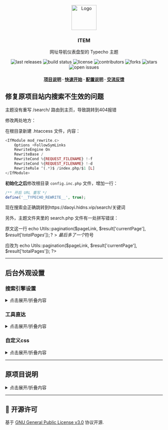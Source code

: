 <!-- This README Template See: https://github.com/othneildrew/Best-README-Template -->
<div align="center">
  <p>
    <a href="https://github.com/fordes123/ITEM">
      <img src="https://github.com/user-attachments/assets/56136bb1-fc1d-4dee-a3db-6fb8f5c64aa6" alt="Logo" width="80" height="80"></a>
    <h3 align="center">ITEM</h3></p>
  <p>网址导航仪表盘型的 Typecho 主题</p>
  <p>
    <img src="https://img.shields.io/github/v/release/fordes123/ITEM?style=flat-square" alt="last releases" />
    <img src="https://img.shields.io/github/actions/workflow/status/fordes123/ITEM/build.yaml?style=flat-square" alt="build status" />
    <img src="https://img.shields.io/github/license/fordes123/ITEM?style=flat-square" alt="license" />
    <img src="https://img.shields.io/github/contributors/fordes123/ITEM.svg?style=flat-square" alt="contributors" />
    <img src="https://img.shields.io/github/forks/fordes123/ITEM?style=flat-square" alt="forks" />
    <img src="https://img.shields.io/github/stars/fordes123/ITEM?style=flat-square" alt="stars" />
    <img src="https://img.shields.io/github/issues/fordes123/ITEM?style=flat-square" alt="open issues" /></p>
  <h4>
    <a href="#a">项目说明</a>
    <span>·</span>
    <a href="#b">快速开始</a>
    <span>·</span>
    <a href="#c">配置说明</a>
    <span>·</span>
    <a href="#d">交流反馈</a></h4>
</div>

## 修复原项目站内搜索不生效的问题

主题没有重写 /search/ 路由到主页，导致跳转到404报错

修改两处地方：

在根目录新建 .htaccess 文件，内容：

```php
<IfModule mod_rewrite.c>
    Options +FollowSymLinks
    RewriteEngine On
    RewriteBase /
    RewriteCond %{REQUEST_FILENAME} !-f
    RewriteCond %{REQUEST_FILENAME} !-d
    RewriteRule ^(.*)$ /index.php/$1 [L]
</IfModule>
```

**初始化之后**修改根目录 `config.inc.php` 文件，增加一行：

```php
/** 开启 URL 重写 */
define('__TYPECHO_REWRITE__', true);
```

现在搜索会正确跳转到https://daoyi.hidns.vip/search/关键词

另外，主题文件夹里的 search.php 文件有一处拼写错误：

原文这一行 echo Utils::pagination($pageLink, $result['currentPage'], $$result['totalPages']); ?> 最后多了一个$符号

应改为 echo Utils::pagination($pageLink, $result['currentPage'], $result['totalPages']); ?>

----

## 后台外观设置

### 搜索引擎设置

<details>
<summary>点击展开/折叠内容</summary>

```json
[
    {
        "name": "Bing",
        "url": "https://www.bing.com/search?q=",
        "icon": "fab fa-microsoft"
    },
    {
        "name": "谷歌",
        "url": "https://www.google.com/search?q=",
        "icon": "fab fa-google"
    },
    {
        "name": "百度",
        "url": "https://www.baidu.com/s?wd=",
        "icon": "fas fa-bold"
    },
    {
        "name": "Github",
        "url": "https://github.com/search?q=",
        "icon": "fab fa-github"
    },
    {
        "name": "站内搜索",
        "url": "/search/",
        "icon": "fas fa-search-location"
    }
]
```
</details>

### 工具直达

<details>
<summary>点击展开/折叠内容</summary>

```json
[
    {
        "name": "今日热榜",
        "url": "https://newsnow.busiyi.world",
        "icon": "fas fa-fire",
        "background": "linear-gradient(45deg, #e04a4a, #e6a82d)"
    },
    {
        "name": "Github",
        "url": "https://github.com",
        "icon": "fab fa-github",
        "background": "linear-gradient(45deg, #2c2f33, #4b5aa0)"
    },
    {
        "name": "Cloudflare",
        "url": "https://dash.cloudflare.com",
        "icon": "fas fa-cloud",
        "background": "linear-gradient(45deg, #e6892c, #e6b25a)"
    },
    {
        "name": "ITDog",
        "url": "https://www.itdog.cn/ping",
        "icon": "fas fa-dog",
        "background": "linear-gradient(45deg, #9440a0, #4a78c0)"
    },
    {
        "name": "谷歌测速",
        "url": "https://fiber.google.com/speedtest",
        "icon": "fas fa-tachometer-alt",
        "background": "linear-gradient(45deg, #457de0, #4ca95a)"
    },
    {
        "name": "ProxyIP检测",
        "url": "https://kaic.hidns.co/",
        "icon": "fas fa-shield-alt",
        "background": "linear-gradient(45deg, #29b0e0, #2a80e0)"
    },
    {
        "name": "IP纯净度",
        "url": "https://ping0.cc/",
        "icon": "fas fa-filter",
        "background": "linear-gradient(45deg, #409a40, #ddca44)"
    },
    {
        "name": "IP查询",
        "url": "https://ip125.com/myip/",
        "icon": "fas fa-map-marker-alt",
        "background": "linear-gradient(45deg, #596db0, #2b3870)"
    },
    {
        "name": "DNS大全",
        "url": "https://dns.icoa.cn/#china",
        "icon": "fas fa-server",
        "background": "linear-gradient(45deg, #3aa494, #63cfcf)"
    },
    {
        "name": "短链接生成",
        "url": "https://slink.yuzong.nyc.mn/duanlian",
        "icon": "fas fa-link",
        "background": "linear-gradient(45deg, #e64ce6, #4cbfdf)"
    },
    {
        "name": "订阅转换",
        "url": "https://subweb.dayutian.com/",
        "icon": "fas fa-exchange-alt",
        "background": "linear-gradient(45deg, #e64a7a, #e67b3f)"
    },
    {
        "name": "优选订阅器",
        "url": "https://dy.yomoh.ggff.net/",
        "icon": "fas fa-rss",
        "background": "linear-gradient(45deg, #e67d4f, #e6a05f)"
    },
    {
        "name": "WebSSH",
        "url": "https://ssh.yuzong.nyc.mn/",
        "icon": "fas fa-terminal",
        "background": "linear-gradient(45deg, #222222, #555555)"
    },
    {
        "name": "Cron-job",
        "url": "https://console.cron-job.org/",
        "icon": "fas fa-clock",
        "background": "linear-gradient(45deg, #7948a5, #6574a5)"
    },
    {
        "name": "兰空图床",
        "url": "https://img.811520.xyz/",
        "icon": "fas fa-images",
        "background": "linear-gradient(45deg, #4dbde0, #5a7be0)"
    },
    {
        "name": "封面图制作",
        "url": "https://cover.ruom.top/",
        "icon": "fas fa-image",
        "background": "linear-gradient(45deg, #e6809e, #e69acc)"
    },
    {
        "name": "接口调试",
        "url": "https://hoppscotch.io/",
        "icon": "fas fa-plug",
        "background": "linear-gradient(45deg, #7b87e0, #8752b8)"
    },
    {
        "name": "即时工具箱",
        "url": "https://www.67tool.com/",
        "icon": "fas fa-tools",
        "background": "linear-gradient(45deg, #4db0e0, #b04de0)"
    }
]
```
</details>

### 自定义css

<details>
<summary>点击展开/折叠内容</summary>

```css
/* 白色半透明毛玻璃效果 */
.card-header,
.card-body,
.site-wrapper,
.list-item.block {
    backdrop-filter: blur(10px) !important;
    -webkit-backdrop-filter: blur(10px) !important;
    border: 1px solid rgba(255, 255, 255, 0.3) !important;
    border-radius: 8px !important;
    box-shadow: 0 4px 20px rgba(0, 0, 0, 0.1) !important;
}

.card-header {
    background: #565656 !important;
    margin-bottom: 0px !important;    
    padding: 9px 18px 9px 18px !important;
    border-radius: 8px 8px 0 0 !important;
}

.card-body {
    border-radius: 0 0 8px 8px !important;
}

.card-body,
.site-wrapper,
.list-item.block {
    background: rgba(255, 255, 255, 0.7) !important;
}

.card-header * {
    color: #FFFFFF !important;
}

.form-control {
  background: #E8E8E8 !important;
}

/* 暗色模式覆盖 */
[data-bs-theme="dark"] .card-header,
[data-bs-theme="dark"] .card-body,
[data-bs-theme="dark"] .site-wrapper,
[data-bs-theme="dark"] .list-item.block {
    border: 1px solid rgba(255, 255, 255, 0.1) !important;
    box-shadow: 0 4px 20px rgba(0, 0, 0, 0.3) !important;
}

[data-bs-theme="dark"] .card-header {
    background: #2D2D2D !important;
}

[data-bs-theme="dark"] .card-body,
[data-bs-theme="dark"] .site-wrapper,
[data-bs-theme="dark"] .list-item.block {
    background: rgba(30, 30, 30, 0.4) !important;
}

[data-bs-theme="dark"] .form-control {
  background: #2D2D2D !important;
}

/* 文字颜色适配 */
.card-body * {
    color: inherit !important;
}
.list-item .btn-icon i {
    color: white !important;
}
```
</details>

----

## 原项目说明

<details>
<summary>点击展开/折叠内容</summary>

<h2 id='a'>🎉 项目说明</h2>

![screenshot][screenshot]

> ✨ Hugo 版现已推出：[hugo-theme-item][hugo-theme-item]

在编程语言中，"item" 这个单词常用来代表一个元素、一个选项  
所以我们以此来命名这个网址导航主题，希望它能够承载更多的 "item"，链接每一个选项~

---

<h2 id='b'>🛠️ 快速开始</h2>

### 本地部署

1. 下载 [正式版][last-releases] 或者从工作流中获取即时构建的 [开发版][build]
2. 将解压后的主题文件重名为 <code>ITEM</code> 并移动至 Typecho 根目录<code>usr/themes</code> 文件夹中
3. 在 Typecho 管理面板中选择更换外观并启用主题

> [!WARNING]
> 必须使用 MySQL，不支持 SQLite 以及 PostgreSQL  
> 推荐 `Typecho 1.2+`、 `PHP 7.4+`、 `MySQL 8+` 低于这些版本不保证兼容性

### Vercel 部署

<a href="https://vercel.com/new/clone?project-name=ITEM&repository-name=ITEM&repository-url=https://github.com/fordes123/ITEM/tree/vercel&from=templates&integration-ids=oac_coKBVWCXNjJnCEth1zzKoF1j"><img src="https://vercel.com/button"></a>

点击上方 `Deploy` 按钮 或者 Fork 本仓库 [vercel][item-vercel] 分支并手动导入 Vercel。

> [!TIP]
> 通过 Vercel 托管需要添加一个 MySQL 集成，如 [TiDB][tidb]、[PlanetScale][planetscale]，参考: [Vercel 托管 Typecho][typecho-vercel-post]

### 本地开发

1. 安装 Docker 以及 Docker Compose 后，在项目根目录下执行以下命令：
   ```shell
   cd .docker
   docker compose up -d
   ```
2. 在项目根目录执行以下命令：
   ```shell
   yarn
   yarn watch
   ```

完成以上步骤后，浏览器打开 `http://localhost:80` 即可查看前台页面（账号: `dev`，密码: `12345678`）  
此时对源码的任何修改都将实时生效

---

<h2 id='c'>📄️ 配置说明</h2>

### 文章

在本主题中，我们将文章分为以下 3 类

- **网址导航**（默认）：点击图标前往文章详情页，点击其他位置直接跳转至对应 url
- **站内文章**：顾名思义，与网址导航对应，点击会直接前往文章详情页
- **微信小程序**：作为网址导航的分支，点击会直接前往文章详情页

### 分类

分类略缩名表示对应图标名称，可用图标可在 [FontAwesome 5][fontawesome-free] 图标库中浏览；  
(例: FontAwesome 图标类名为 `<i class="fas fa-vihara"></i>` 那么对应略缩名应为 `vihara`)

### 搜索引擎

配置格式为 JSON，其中 icon 为 [FontAwesome 5][fontawesome-free] 图标， 需要使用 **完整类名**。
示例如下：

（站内搜索 url 请指向站点 `/search/` 路径）

```json
[
    {
        "name": "站内",
        "url": "/search/",
        "icon": "fas fa-search-location"
    },
    {
        "name": "谷歌",
        "url": "https://www.google.com/search?q=",
        "icon": "fab fa-google"
    },
    {
        "name": "Github",
        "url": "https://github.com/search?q=",
        "icon": "fab fa-github"
    }
]
```

### 工具直达

配置格式为 JSON，结构类似 搜索引擎配置，增加了 `background` 控制背景色，填写 css 格式的颜色值即可。
示例如下：

```json
[
  {
    "name": "热榜速览",
    "url": "https://www.hsmy.fun",
    "icon": "fas fa-fire",
    "background": "linear-gradient(45deg, #97b3ff, #2f66ff)"
  },
  {
    "name": "地图",
    "url": "https://ditu.amap.com/",
    "icon": "fas fa-fire",
    "background": "red"
  },
  {
    "name": "微信文件助手",
    "url": "https://filehelper.weixin.qq.com",
    "icon": "fab fa-weixin",
    "background": "#1ba784"
  }
]
```

### 时间线

请在后台 `管理` > `独立页面` > `新增`，将其模板设置为 `目录/时间线`，文章类型设置为 站内文章

---

<h2 id='d'>💬 交流反馈</h2>

请在 [issues][issues] 和 [discussions][discussions] 发表和交换意见，同时也欢迎贡献代码帮助我们完善项目

</details>

---

<h2 id='4'>📃 开源许可</h2>

基于 [GNU General Public License v3.0][license-url] 协议开源.

<!-- MARKDOWN LINKS & IMAGES -->
[screenshot]: https://github.com/user-attachments/assets/aa9dd5d5-1a19-478f-b147-d346d19d1df4
[hugo-theme-item]: https://github.com/fordes123/hugo-theme-item/
[last-releases]: https://github.com/fordes123/ITEM/releases/latest/download/ITEM.zip
[build]: https://github.com/fordes123/ITEM/actions/workflows/build.yaml
[item-vercel]: https://github.com/fordes123/ITEM/tree/vercel
[tidb]: https://tidbcloud.com/
[planetscale]: https://planetscale.com/
[typecho-vercel-post]: https://www.fordes.dev/posts/tutorials/typecho-vercel/
[fontawesome-free]: https://fontawesome.com/v5/search?o=r&m=free
[issues]: https://github.com/fordes123/ITEM/issues
[discussions]: https://github.com/fordes123/ITEM/discussions
[issues-url]: https://github.com/fordes123/ITEM/issues
[license-url]: https://github.com/fordes123/ITEM/blob/master/LICENSE.txt
